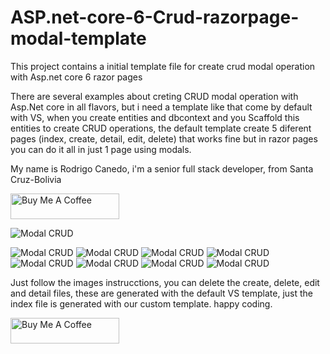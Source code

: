 # ASP.net-core-6-Crud-razorpage-modal-template

This project contains a initial template file for create crud modal operation with Asp.net core 6 razor pages

There are several examples about creting CRUD modal operation with Asp.Net core in all flavors, but i need a template like that come by default with VS, when you create entities and dbcontext and you Scaffold this entities to create CRUD operations, the default template create 5 diferent pages (index, create, detail, edit, delete) that works fine but in razor pages you can do it all in just 1 page using modals.

My name is Rodrigo Canedo, i'm a senior full stack developer, from Santa Cruz-Bolivia

<a href="https://www.buymeacoffee.com/rcanedo6" target="_blank"><img src="https://cdn.buymeacoffee.com/buttons/default-orange.png" alt="Buy Me A Coffee" height="41" width="174"></a>

![Modal CRUD](https://github.com/rexcanedo/ASP.net-core-6-Crud-razorpage-modal-template/blob/main/imagenes/1.png)

![Modal CRUD](https://github.com/rexcanedo/ASP.net-core-6-Crud-razorpage-modal-template/blob/main/imagenes/2.png)
![Modal CRUD](https://github.com/rexcanedo/ASP.net-core-6-Crud-razorpage-modal-template/blob/main/imagenes/3.png)
![Modal CRUD](https://github.com/rexcanedo/ASP.net-core-6-Crud-razorpage-modal-template/blob/main/imagenes/4.png)
![Modal CRUD](https://github.com/rexcanedo/ASP.net-core-6-Crud-razorpage-modal-template/blob/main/imagenes/5.png)
![Modal CRUD](https://github.com/rexcanedo/ASP.net-core-6-Crud-razorpage-modal-template/blob/main/imagenes/6.png)
![Modal CRUD](https://github.com/rexcanedo/ASP.net-core-6-Crud-razorpage-modal-template/blob/main/imagenes/7.png)
![Modal CRUD](https://github.com/rexcanedo/ASP.net-core-6-Crud-razorpage-modal-template/blob/main/imagenes/8.png)
![Modal CRUD](https://github.com/rexcanedo/ASP.net-core-6-Crud-razorpage-modal-template/blob/main/imagenes/9.png)

Just follow the images instrucctions, you can delete the create, delete, edit and detail files, these are generated with the default VS template, just the index file is generated with our custom template. happy coding.

<a href="https://www.buymeacoffee.com/rcanedo6" target="_blank"><img src="https://cdn.buymeacoffee.com/buttons/default-orange.png" alt="Buy Me A Coffee" height="41" width="174"></a>

